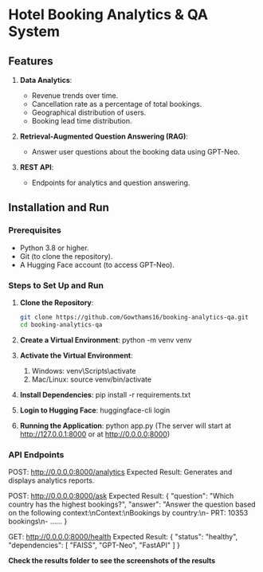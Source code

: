 # Hotel Booking Analytics & QA System

## **Features**

1. **Data Analytics**:

   - Revenue trends over time.
   - Cancellation rate as a percentage of total bookings.
   - Geographical distribution of users.
   - Booking lead time distribution.

2. **Retrieval-Augmented Question Answering (RAG)**:

   - Answer user questions about the booking data using GPT-Neo.

3. **REST API**:
   - Endpoints for analytics and question answering.

## **Installation and Run**

### **Prerequisites**

- Python 3.8 or higher.
- Git (to clone the repository).
- A Hugging Face account (to access GPT-Neo).

### **Steps to Set Up and Run**

1. **Clone the Repository**:

   ```bash
   git clone https://github.com/Gowthams16/booking-analytics-qa.git
   cd booking-analytics-qa

   ```

2. **Create a Virtual Environment**:
   python -m venv venv

3. **Activate the Virtual Environment**:
   1. Windows: venv\Scripts\activate
   2. Mac/Linux: source venv/bin/activate

4. **Install Dependencies**:
   pip install -r requirements.txt

5. **Login to Hugging Face**:
   huggingface-cli login

6. **Running the Application**:
   python app.py
   (The server will start at http://127.0.0.1:8000 or at http://0.0.0.0:8000)

### **API Endpoints**

POST: http://0.0.0.0:8000/analytics
Expected Result: Generates and displays analytics reports.

POST: http://0.0.0.0:8000/ask
Expected Result:
{
"question": "Which country has the highest bookings?",
"answer": "Answer the question based on the following context:\nContext:\nBookings by country:\n- PRT: 10353 bookings\n-
......
}

GET: http://0.0.0.0:8000/health
Expected Result:
{
"status": "healthy",
"dependencies": [
"FAISS",
"GPT-Neo",
"FastAPI"
]
}

**Check the results folder to see the screenshots of the results**
